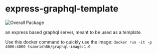 # express-graphql-template

![Overall Package](https://github.com/tsamridh86/express-graphql-template/workflows/Overall%20Package/badge.svg)

an express based graphql server, meant to be used as a template.

Use this docker command to quickly use the image: `docker run -it -p 4000:4000 tsamridh86/graphql-image:1.0`
